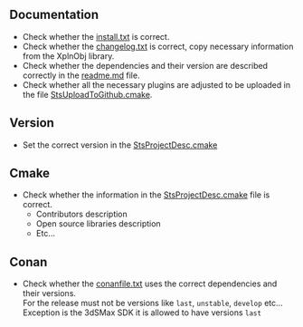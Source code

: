 ## Documentation
- Check whether the [install.txt](install.txt) is correct.
- Check whether the [changelog.txt](changelog.txt) is correct, copy necessary information from the XplnObj library.
- Check whether the dependencies and their version are described correctly in the [readme.md](../readme.md) file. 
- Check whether all the necessary plugins are adjusted to be uploaded in the file [StsUploadToGithub.cmake](../cmake/StsUploadToGithub.cmake). 

## Version
- Set the correct version in the [StsProjectDesc.cmake](../cmake/StsProjectDesc.cmake)

## Cmake
- Check whether the information in the [StsProjectDesc.cmake](../cmake/StsProjectDesc.cmake) file is correct.
  - Contributors description
  - Open source libraries description
  - Etc...

## Conan
- Check whether the [conanfile.txt](../conanfile.txt) uses the correct dependencies and their versions.  
  For the release must not be versions like `last`, `unstable`, `develop` etc...  
  Exception is the 3dSMax SDK it is allowed to have versions `last`
